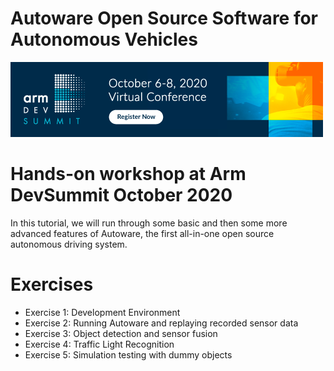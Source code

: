 # Autoware Open Source Software for Autonomous Vehicles
<a href="https://devsummit.arm.com/"><img src="Arm-DevSummit-EmailBanner-500x120-1A.png" alt="ARM Dev Summit Logo"></a>

# Hands-on workshop at Arm DevSummit October 2020
In this tutorial, we will run through some basic and then some more advanced features of Autoware, the first all-in-one open source autonomous driving system.

# Exercises
- Exercise 1: Development Environment
- Exercise 2: Running Autoware and replaying recorded sensor data
- Exercise 3: Object detection and sensor fusion
- Exercise 4: Traffic Light Recognition
- Exercise 5: Simulation testing with dummy objects